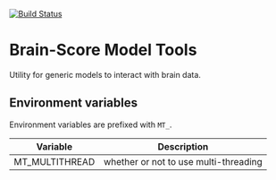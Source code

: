 [![Build Status](https://travis-ci.com/brain-score/model-tools.svg?token=vqt7d2yhhpLGwHsiTZvT&branch=master)](https://travis-ci.com/brain-score/model-tools)

# Brain-Score Model Tools

Utility for generic models to interact with brain data.


## Environment variables

Environment variables are prefixed with `MT_`.

| Variable               | Description                                                  |
|------------------------|--------------------------------------------------------------|
| MT_MULTITHREAD         | whether or not to use multi-threading                        |
